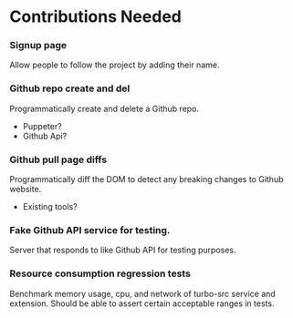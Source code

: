 # Contributions Needed

### Signup page

Allow people to follow the project by adding their name.

### Github repo create and del

Programmatically create and delete a Github repo.

* Puppeter?
* Github Api?

### Github pull page diffs

Programmatically diff the DOM to detect any breaking changes to Github website.

* Existing tools?

### Fake Github API service for testing.

Server that responds to like Github API for testing purposes.

### Resource consumption regression tests

Benchmark memory usage, cpu, and network of turbo-src service and extension. Should be able to assert certain acceptable ranges in tests.

